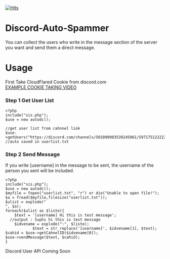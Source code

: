 [![Hits](https://hits.seeyoufarm.com/api/count/incr/badge.svg?url=https://github.com/suphiyasin/Discord-Auto-Spammer&count_bg=%23C83D3D&title_bg=%23057386&icon=&icon_color=%23BA0808&title=View&edge_flat=false)](https://github.com/suphiyasin/instagram-advanced-user-finder)


# Discord-Auto-Spammer
You can collect the users who write in the message section of the server you want and send them a direct message.

# Usage
First Take CloudFlared Cookie from discord.com<br/>
<a href="https://t.me/otoaraclar/78"> EXAMPLE COOKIE TAKING VIDEO</a><br/>

### Step 1 Get User List
```
<?php
include("sis.php");
$use = new autodc();

//get user list from cahnnel link
$use->getUsers("https://discord.com/channels/501090983539245061/597175122222252038");
//auto saved in userlist.txt

```

### Step 2 Send Message 

If you write [username] in the message to be sent, the username of the person you sent will be included.

```
<?php
include("sis.php");
$use = new autodc();
$myfile = fopen("userlist.txt", "r") or die("Unable to open file!");
$a = fread($myfile,filesize("userlist.txt"));
$ulist = explode("
", $a);
foreach($ulist as $liste){
	$text = '[username] Hi this is test message';
  //output : Suphi hi this is test message
	$idvename = explode(":", $liste);
			$text = str_replace('[username]', $idvename[1], $text);
$cahid = $use->getCahnelID($idvename[0]);
$use->sendMessage($text, $cahid);
}
```
Discord User API Coming Soon
